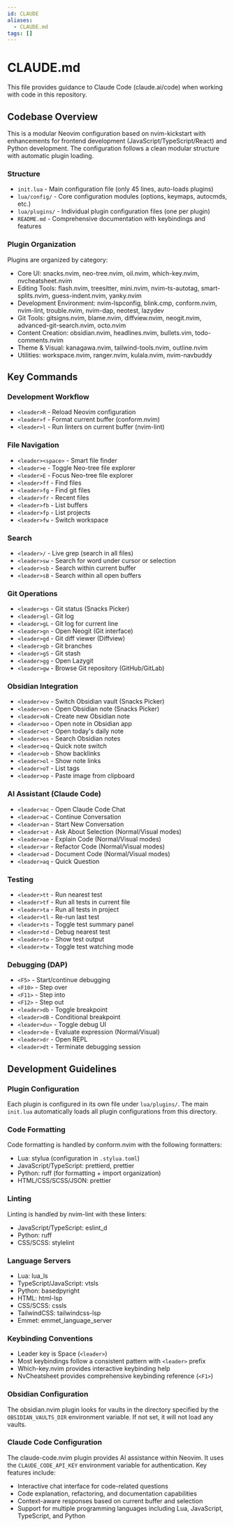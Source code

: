 ```yaml
---
id: CLAUDE
aliases:
  - CLAUDE.md
tags: []
---
```


# CLAUDE.md

This file provides guidance to Claude Code (claude.ai/code) when working with code in this repository.

## Codebase Overview

This is a modular Neovim configuration based on nvim-kickstart with enhancements for frontend development (JavaScript/TypeScript/React) and Python development. The configuration follows a clean modular structure with automatic plugin loading.

### Structure

- `init.lua` - Main configuration file (only 45 lines, auto-loads plugins)
- `lua/config/` - Core configuration modules (options, keymaps, autocmds, etc.)
- `lua/plugins/` - Individual plugin configuration files (one per plugin)
- `README.md` - Comprehensive documentation with keybindings and features

### Plugin Organization

Plugins are organized by category:

- Core UI: snacks.nvim, neo-tree.nvim, oil.nvim, which-key.nvim, nvcheatsheet.nvim
- Editing Tools: flash.nvim, treesitter, mini.nvim, nvim-ts-autotag, smart-splits.nvim, guess-indent.nvim, yanky.nvim
- Development Environment: nvim-lspconfig, blink.cmp, conform.nvim, nvim-lint, trouble.nvim, nvim-dap, neotest, lazydev
- Git Tools: gitsigns.nvim, blame.nvim, diffview.nvim, neogit.nvim, advanced-git-search.nvim, octo.nvim
- Content Creation: obsidian.nvim, headlines.nvim, bullets.vim, todo-comments.nvim
- Theme & Visual: kanagawa.nvim, tailwind-tools.nvim, outline.nvim
- Utilities: workspace.nvim, ranger.nvim, kulala.nvim, nvim-navbuddy

## Key Commands

### Development Workflow

- `<leader>R` - Reload Neovim configuration
- `<leader>f` - Format current buffer (conform.nvim)
- `<leader>l` - Run linters on current buffer (nvim-lint)

### File Navigation

- `<leader><space>` - Smart file finder
- `<leader>e` - Toggle Neo-tree file explorer
- `<leader>E` - Focus Neo-tree file explorer
- `<leader>ff` - Find files
- `<leader>fg` - Find git files
- `<leader>fr` - Recent files
- `<leader>fb` - List buffers
- `<leader>fp` - List projects
- `<leader>fw` - Switch workspace

### Search

- `<leader>/` - Live grep (search in all files)
- `<leader>sw` - Search for word under cursor or selection
- `<leader>sb` - Search within current buffer
- `<leader>sB` - Search within all open buffers

### Git Operations

- `<leader>gs` - Git status (Snacks Picker)
- `<leader>gl` - Git log
- `<leader>gL` - Git log for current line
- `<leader>gn` - Open Neogit (Git interface)
- `<leader>gd` - Git diff viewer (Diffview)
- `<leader>gb` - Git branches
- `<leader>gS` - Git stash
- `<leader>gg` - Open Lazygit
- `<leader>gw` - Browse Git repository (GitHub/GitLab)

### Obsidian Integration

- `<leader>ov` - Switch Obsidian vault (Snacks Picker)
- `<leader>on` - Open Obsidian note (Snacks Picker)
- `<leader>oN` - Create new Obsidian note
- `<leader>oo` - Open note in Obsidian app
- `<leader>ot` - Open today's daily note
- `<leader>os` - Search Obsidian notes
- `<leader>oq` - Quick note switch
- `<leader>ob` - Show backlinks
- `<leader>ol` - Show note links
- `<leader>oT` - List tags
- `<leader>op` - Paste image from clipboard

### AI Assistant (Claude Code)

- `<leader>ac` - Open Claude Code Chat
- `<leader>aC` - Continue Conversation
- `<leader>an` - Start New Conversation
- `<leader>at` - Ask About Selection (Normal/Visual modes)
- `<leader>ae` - Explain Code (Normal/Visual modes)
- `<leader>ar` - Refactor Code (Normal/Visual modes)
- `<leader>ad` - Document Code (Normal/Visual modes)
- `<leader>aq` - Quick Question

### Testing

- `<leader>tt` - Run nearest test
- `<leader>tf` - Run all tests in current file
- `<leader>ta` - Run all tests in project
- `<leader>tl` - Re-run last test
- `<leader>ts` - Toggle test summary panel
- `<leader>td` - Debug nearest test
- `<leader>to` - Show test output
- `<leader>tw` - Toggle test watching mode

### Debugging (DAP)

- `<F5>` - Start/continue debugging
- `<F10>` - Step over
- `<F11>` - Step into
- `<F12>` - Step out
- `<leader>db` - Toggle breakpoint
- `<leader>dB` - Conditional breakpoint
- `<leader>du>` - Toggle debug UI
- `<leader>de` - Evaluate expression (Normal/Visual)
- `<leader>dr` - Open REPL
- `<leader>dt` - Terminate debugging session

## Development Guidelines

### Plugin Configuration

Each plugin is configured in its own file under `lua/plugins/`. The main `init.lua` automatically loads all plugin configurations from this directory.

### Code Formatting

Code formatting is handled by conform.nvim with the following formatters:

- Lua: stylua (configuration in `.stylua.toml`)
- JavaScript/TypeScript: prettierd, prettier
- Python: ruff (for formatting + import organization)
- HTML/CSS/SCSS/JSON: prettier

### Linting

Linting is handled by nvim-lint with these linters:

- JavaScript/TypeScript: eslint_d
- Python: ruff
- CSS/SCSS: stylelint

### Language Servers

- Lua: lua_ls
- TypeScript/JavaScript: vtsls
- Python: basedpyright
- HTML: html-lsp
- CSS/SCSS: cssls
- TailwindCSS: tailwindcss-lsp
- Emmet: emmet_language_server

### Keybinding Conventions

- Leader key is Space (`<leader>`)
- Most keybindings follow a consistent pattern with `<leader>` prefix
- Which-key.nvim provides interactive keybinding help
- NvCheatsheet provides comprehensive keybinding reference (`<F1>`)

### Obsidian Configuration

The obsidian.nvim plugin looks for vaults in the directory specified by the `OBSIDIAN_VAULTS_DIR` environment variable. If not set, it will not load any vaults.

### Claude Code Configuration

The claude-code.nvim plugin provides AI assistance within Neovim. It uses the `CLAUDE_CODE_API_KEY` environment variable for authentication. Key features include:

- Interactive chat interface for code-related questions
- Code explanation, refactoring, and documentation capabilities
- Context-aware responses based on current buffer and selection
- Support for multiple programming languages including Lua, JavaScript, TypeScript, and Python

